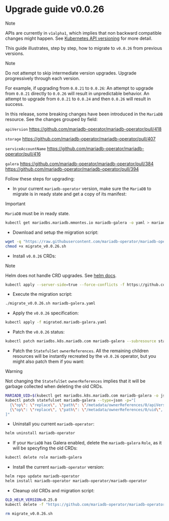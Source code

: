 # Upgrade guide v0.0.26

> [!NOTE]  
> APIs are currently in `v1alpha1`, which implies that non backward compatible changes might happen. See [Kubernetes API versioning](https://kubernetes.io/docs/reference/using-api/#api-versioning) for more detail.

This guide illustrates, step by step, how to migrate to `v0.0.26` from previous versions.

> [!NOTE]  
> Do not attempt to skip intermediate version upgrades. Upgrade progressively through each version.

For example, if upgrading from `0.0.21` to `0.0.26`:
An attempt to upgrade from `0.0.21` directly to `0.0.26` will result in unpredictable behavior.
An attempt to upgrade from `0.0.21` to `0.0.24` and then `0.0.26` will result in success.

In this release, some breaking changes have been introduced in the `MariaDB` resource. See the changes grouped by field:

`apiVersion`
https://github.com/mariadb-operator/mariadb-operator/pull/418

`storage`
https://github.com/mariadb-operator/mariadb-operator/pull/407

`serviceAccountName`
https://github.com/mariadb-operator/mariadb-operator/pull/416

`galera`
https://github.com/mariadb-operator/mariadb-operator/pull/384
https://github.com/mariadb-operator/mariadb-operator/pull/394

Follow these steps for upgrading:

- In your current `mariadb-operator` version, make sure the `MariaDB` to migrate is in ready state and get a copy of its manifest:
> [!IMPORTANT]  
> `MariaDB` must be in ready state.
```bash
kubectl get mariadbs.mariadb.mmontes.io mariadb-galera -o yaml > mariadb-galera.yaml
```

- Download and setup the migration script:
```bash
wget -q "https://raw.githubusercontent.com/mariadb-operator/mariadb-operator/main/hack/migrate_v0.0.26.sh"
chmod +x migrate_v0.0.26.sh
```

- Install `v0.0.26` CRDs:
> [!NOTE]  
> Helm does not handle CRD upgrades. See [helm docs](https://helm.sh/docs/chart_best_practices/custom_resource_definitions/#some-caveats-and-explanations).

```bash
kubectl apply --server-side=true --force-conflicts -f https://github.com/mariadb-operator/mariadb-operator/releases/download/helm-chart-0.26.0/crds.yaml
```

- Execute the migration script:
```bash
./migrate_v0.0.26.sh mariadb-galera.yaml
```

- Apply the `v0.0.26` specification:
```bash
kubectl apply -f migrated.mariadb-galera.yaml
```

- Patch the `v0.0.26` status:
```bash
kubectl patch mariadbs.k8s.mariadb.com mariadb-galera --subresource status --type merge -p "$(cat status.mariadb-galera.yaml)"
```

- Patch the `StatefulSet` `ownerReferences`. All the remaining children resources will be instantly recreated by the `v0.0.26` operator, but you might also patch them if you want:
> [!WARNING]  
> Not changing the `StatefulSet` `ownerReferences` implies that it will be garbage collected when deleting the old CRDs.

```bash
MARIADB_UID=$(kubectl get mariadbs.k8s.mariadb.com mariadb-galera -o jsonpath="{.metadata.uid}")
kubectl patch statefulset mariadb-galera --type=json -p="[
  {\"op\": \"replace\", \"path\": \"/metadata/ownerReferences/0/apiVersion\", \"value\": \"k8s.mariadb.com/v1alpha1\"}, 
  {\"op\": \"replace\", \"path\": \"/metadata/ownerReferences/0/uid\", \"value\": \"${MARIADB_UID}\"}
]"
```

- Uninstall you current `mariadb-operator`:
```bash
helm uninstall mariadb-operator
```

- If your `MariaDB` has Galera enabled, delete the `mariadb-galera` `Role`, as it will be specyfing the old CRDs:
```bash
kubectl delete role mariadb-galera
```

- Install the current `mariadb-operator` version:
```bash
helm repo update mariadb-operator
helm install mariadb-operator mariadb-operator/mariadb-operator
```

- Cleanup old CRDs and migration script:
```bash
OLD_HELM_VERSION=0.25.0
kubectl delete -f "https://github.com/mariadb-operator/mariadb-operator/releases/download/helm-chart-${OLD_HELM_VERSION}/crds.yaml"
```
```bash
rm migrate_v0.0.26.sh
```
